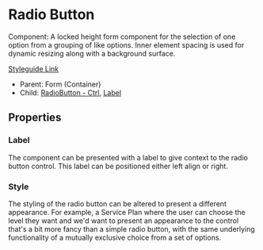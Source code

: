 # Radio Button

Component: A locked height form component for the selection of one option from a grouping of like options. Inner element spacing is used for dynamic resizing along with a background surface. 

[Styleguide Link](https://zpl.io/VY0AyZd)

- Parent: Form (Container)
- Child: [RadioButton - Ctrl](https://github.com/able-app/docs/blob/72d886fee42ec503b35d525650866c59084c9480/controls/%CE%B5%20elements/radiobutton/radiobutton.md), [Label](https://github.com/able-app/docs/blob/2956b7cd57098e9f2c27ad3cb3ae8da4842dc0c0/controls/%CE%B5%20elements/label.md)

## Properties

### Label

The component can be presented with a label to give context to the radio button control.  This label can be positioned either left align or right.

### Style

The styling of the radio button can be altered to present a different appearance. For example, a Service Plan where the user can choose the level they want and we'd want to present an appearance to the control that's a bit more fancy than a simple radio button, with the same underlying functionality of a mutually exclusive choice from a set of options.

## 

